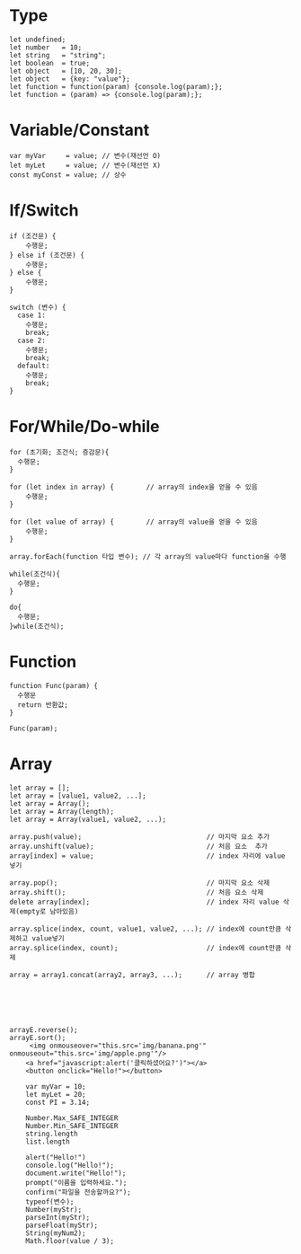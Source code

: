 
# Type

    let undefined;             
    let number   = 10;            
    let string   = "string";        
    let boolean  = true;            
    let object   = [10, 20, 30];    
    let object   = {key: "value"}; 
    let function = function(param) {console.log(param);};
    let function = (param) => {console.log(param);};
    
# Variable/Constant

    var myVar     = value; // 변수(재선언 O)
    let myLet     = value; // 변수(재선언 X)
    const myConst = value; // 상수

# If/Switch

    if (조건문) {
        수행문;
    } else if (조건문) {
        수행문;
    } else {
        수행문;
    }

    switch (변수) {
      case 1:
        수행문;
        break;
      case 2:
        수행문;
        break;
      default:
        수행문;
        break;
    }

# For/While/Do-while

    for (초기화; 조건식; 증감문){
      수행문;
    }
    
    for (let index in array) {        // array의 index을 얻을 수 있음
        수행문;
    }
    
    for (let value of array) {        // array의 value을 얻을 수 있음
        수행문;
    }
    
    array.forEach(function 타입 변수); // 각 array의 value마다 function을 수행 
      
    while(조건식){
      수행문;
    }
    
    do{
      수행문;
    }while(조건식);
    
# Function
  
    function Func(param) {
      수행문
      return 반환값;
    }
    
    Func(param);
    
# Array

    let array = []; 
    let array = [value1, value2, ...]; 
    let array = Array(); 
    let array = Array(length);                       
    let array = Array(value1, value2, ...); 

    array.push(value);                               // 마지막 요소 추가
    array.unshift(value);                            // 처음 요소  추가
    array[index] = value;                            // index 자리에 value 넣기

    array.pop();                                     // 마지막 요소 삭제
    array.shift();                                   // 처음 요소 삭제
    delete array[index];                             // index 자리 value 삭제(empty로 남아있음)

    array.splice(index, count, value1, value2, ...); // index에 count만큼 삭제하고 value넣기
    array.splice(index, count);                      // index에 count만큼 삭제

    array = array1.concat(array2, array3, ...);      // array 병합 
    
    
    
    
    
    
    arrayE.reverse();
    arrayE.sort();
         <img onmouseover="this.src='img/banana.png'" onmouseout="this.src='img/apple.png'"/>
        <a href="javascript:alert('클릭하셨어요?')"></a>
        <button onclick="Hello!"></button>

        var myVar = 10;
        let myLet = 20;
        const PI = 3.14;

        Number.Max_SAFE_INTEGER
        Number.Min_SAFE_INTEGER
        string.length
        list.length

        alert("Hello!")
        console.log("Hello!");
        document.write("Hello!");
        prompt("이름을 입력하세요.");
        confirm("파일을 전송할까요?");
        typeof(변수);
        Number(myStr);
        parseInt(myStr);
        parseFloat(myStr);
        String(myNum2);
        Math.floor(value / 3);
    
    
